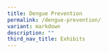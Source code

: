 ```yaml
---
title: Dengue Prevention
permalink: /dengue-prevention/
variant: markdown
description: ""
third_nav_title: Exhibits
---
```

